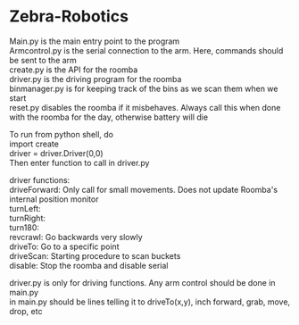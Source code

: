 # Zebra-Robotics

Main.py is the main entry point to the program   
Armcontrol.py is the serial connection to the arm. Here, commands should be sent to the arm   
create.py is the API for the roomba   
driver.py is the driving program for the roomba   
binmanager.py is for keeping track of the bins as we scan them when we start   
reset.py disables the roomba if it misbehaves. Always call this when done with the roomba for the day, otherwise battery will die   


To run from python shell, do   
import create    
driver = driver.Driver(0,0)   
Then enter function to call in driver.py   


driver functions:   
driveForward: Only call for small movements. Does not update Roomba's internal position monitor   
turnLeft:   
turnRight:    
turn180:   
revcrawl:  Go backwards very slowly   
driveTo: Go to a specific point   
driveScan: Starting procedure to scan buckets   
disable:   Stop the roomba and disable serial   

driver.py is only for driving functions. Any arm control should be done in main.py   
in main.py should be lines telling it to driveTo(x,y), inch forward, grab, move, drop, etc   
